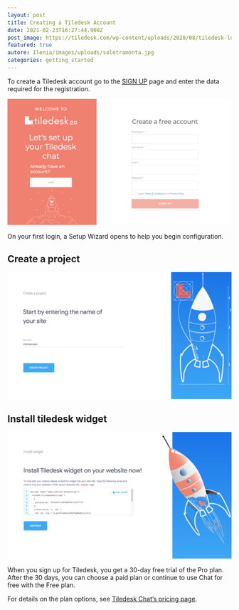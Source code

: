 ```yaml
---
layout: post
title: Creating a Tiledesk Account
date: 2021-02-23T16:27:44.908Z
post_image: https://tiledesk.com/wp-content/uploads/2020/08/tiledesk-logo_x4_vpadding.png
featured: true
autore: Ilenia/images/uploads/soletramonta.jpg
categories: getting_started
---
```

To create a Tiledesk account go to the [SIGN UP](https://console.tiledesk.com/v2/dashboard/#/signup)  page and enter the data required for the registration.

![Tiledesk registration.](/images/uploads/tiledesk_v2_signup_page.png "Tiledesk registration.")

On your first login, a Setup Wizard opens to help you begin configuration.

## Create a project

![Create a project in the tiledesk](/images/uploads/tiledesk_v2_create_project_after_login.png "Create a project")

## Install tiledesk widget

![Install tiledesk widget](/images/uploads/tiledesk_v2_wizard_page_2.png "Install tiledesk widget")

When you sign up for Tiledesk, you get a 30-day free trial of the Pro plan. After the 30 days, you can choose a paid plan or continue to use Chat for free with the Free plan.

For details on the plan options, see [Tiledesk Chat’s pricing page](http://edit.tiledesk.com/pricing/).

